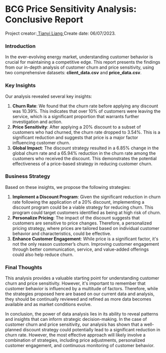 <h1>BCG Price Sensitivity Analysis: Conclusive Report</h1>

Project creator:[ Tianyi Liang ](https://www.linkedin.com/in/tianyi-liang-at-bu/)
Create date: 06/07/2023. 

<h3>Introduction</h3>

In the ever-evolving energy market, understanding customer behavior is crucial for maintaining a competitive edge. This report presents the findings from our in-depth analysis of customer churn and price sensitivity, using two comprehensive datasets: **client\_data.csv** and **price\_data.csv**. 

<h3>Key Insights</h3> 

Our analysis revealed several key insights: 

  1. **Churn Rate**: We found that the churn rate before applying any discount was 10.39%. This indicates that over 10% of customers were leaving the service, which is a significant     proportion that warrants further investigation and action. 
  2. **Price Sensitivity**: After applying a 20% discount to a subset of customers who had churned, the churn rate dropped to 3.54%. This is a significant reduction and suggests that price is a major factor influencing customer churn. 
  3. **Global Impact**: The discount strategy resulted in a 6.85% change in the global churn rate and a 65.94% reduction in the churn rate among the customers who received the discount. This demonstrates the potential effectiveness of a price-based strategy in reducing customer churn. 

<h3>Business Strategy</h3>

Based on these insights, we propose the following strategies: 

1. **Implement a Discount Program**: Given the significant reduction in churn rate following the application of a 20% discount, implementing a discount program could be a viable strategy for reducing churn. This program could target customers identified as being at high risk of churn. 
1. **Personalize Pricing**: The impact of the discount suggests that customers are sensitive to price changes. Therefore, a personalized pricing strategy, where prices are tailored based on individual customer behavior and characteristics, could be effective. 
1. **Enhance Customer Engagement**: While price is a significant factor, it's not the only reason customer’s churn. Improving customer engagement through better communication, service, and value-added offerings could also help reduce churn. 

<h3>Final Thoughts</h3>

This analysis provides a valuable starting point for understanding customer churn and price sensitivity. However, it's important to remember that customer behavior is influenced by a multitude of factors. Therefore, while the strategies proposed here are based on our current data and analysis, they should be continually reviewed and refined as more data becomes available and as market conditions evolve. 

In conclusion, the power of data analysis lies in its ability to reveal patterns and insights that can inform strategic decision-making. In the case of customer churn and price sensitivity, our analysis has shown that a well-planned discount strategy could potentially lead to a significant reduction in churn rate. However, the most effective approach will likely involve a combination of strategies, including price adjustments, personalized customer engagement, and continuous monitoring of customer behavior. 
